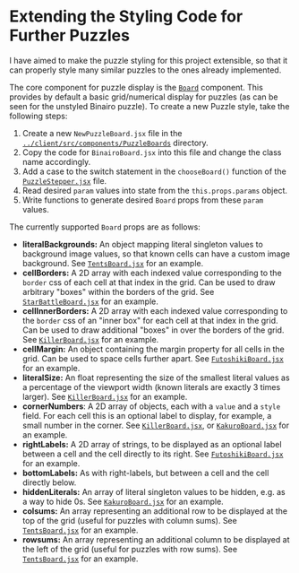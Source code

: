 # Extending the Styling Code for Further Puzzles

I have aimed to make the puzzle styling for this project extensible, so that it can properly style many similar puzzles to the ones already implemented. 

The core component for puzzle display is the [`Board`](../client/src/components/Board/Board.jsx) component. This provides by default a basic grid/numerical display for puzzles (as can be seen for the unstyled Binairo puzzle). To create a new Puzzle style, take the following steps:

1. Create a new `NewPuzzleBoard.jsx` file in the [`../client/src/components/PuzzleBoards`](../client/src/components/PuzzleBoards) directory. 
2. Copy the code for `BinairoBoard.jsx` into this file and change the class name accordingly. 
3. Add a case to the switch statement in the `chooseBoard()` function of the [`PuzzleStepper.jsx`](../client/src/components/PuzzleStepper.jsx) file.
4. Read desired `param` values into state from the `this.props.params` object.
5. Write functions to generate desired `Board` props from these `param` values. 

The currently supported `Board` props are as follows:

- **literalBackgrounds:** An object mapping literal singleton values to background image values, so that known cells can have a custom image background. See [`TentsBoard.jsx`](../client/src/components/PuzzleBoards/TentsBoard.jsx) for an example.
- **cellBorders:** A 2D array with each indexed value corresponding to the `border` css of each cell at that index in the grid. Can be used to draw arbitrary "boxes" within the borders of the grid. See [`StarBattleBoard.jsx`](../client/src/components/PuzzleBoards/StarBattleBoard.jsx) for an example. 
- **cellInnerBorders:** A 2D array with each indexed value corresponding to the `border` css of an "inner box" for each cell at that index in the grid. Can be used to draw additional "boxes" in over the borders of the grid. See [`KillerBoard.jsx`](../client/src/components/PuzzleBoards/KillerBoard.jsx) for an example. 
- **cellMargin:** An object containing the margin property for all cells in the grid. Can be used to space cells further apart. See [`FutoshikiBoard.jsx`](../client/src/components/PuzzleBoards/FutoshikiBoard.jsx) for an example. 
- **literalSize:** An float representing the size of the smallest literal values as a percentage of the viewport width (known literals are exactly 3 times larger). See [`KillerBoard.jsx`](../client/src/components/PuzzleBoard/KillerBoard.jsx) for an example. 
- **cornerNumbers**: A 2D array of objects, each with a `value` and a `style` field. For each cell this is an optional label to display, for example, a small number in the corner. See [`KillerBoard.jsx`](../client/src/components/PuzzleBoard/KillerBoard.jsx), or [`KakuroBoard.jsx`](../client/src/components/PuzzleBoards/KakuroBoard.jsx) for an example. 
- **rightLabels:** A 2D array of strings, to be displayed as an optional label between a cell and the cell directly to its right. See [`FutoshikiBoard.jsx`](../client/src/components/PuzzleBoards/FutoshikiBoard.jsx) for an example. 
- **bottomLabels:** As with right-labels, but between a cell and the cell directly below. 
- **hiddenLiterals:** An array of literal singleton values to be hidden, e.g. as a way to hide 0s. See [`KakuroBoard.jsx`](../client/src/components/PuzzleBoards/KakuroBoard.jsx) for an example. 
- **colsums:** An array representing an additional row to be displayed at the top of the grid (useful for puzzles with column sums). See [`TentsBoard.jsx`](../client/src/components/PuzzleBoards/TentsBoard.jsx) for an example.
- **rowsums:** An array representing an additional column to be displayed at the left of the grid (useful for puzzles with row sums). See [`TentsBoard.jsx`](../client/src/components/PuzzleBoards/TentsBoard.jsx) for an example.